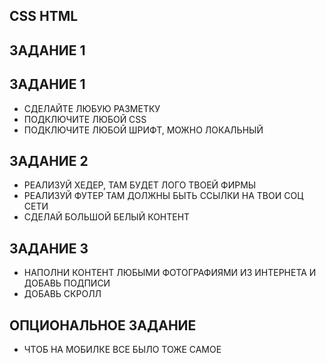 ## CSS HTML

## ЗАДАНИЕ 1


## ЗАДАНИЕ 1
* СДЕЛАЙТЕ ЛЮБУЮ РАЗМЕТКУ
* ПОДКЛЮЧИТЕ ЛЮБОЙ CSS
* ПОДКЛЮЧИТЕ ЛЮБОЙ ШРИФТ, МОЖНО ЛОКАЛЬНЫЙ


## ЗАДАНИЕ 2
* РЕАЛИЗУЙ ХЕДЕР, ТАМ БУДЕТ ЛОГО ТВОЕЙ ФИРМЫ
* РЕАЛИЗУЙ ФУТЕР ТАМ ДОЛЖНЫ БЫТЬ ССЫЛКИ НА ТВОИ СОЦ СЕТИ
* СДЕЛАЙ БОЛЬШОЙ БЕЛЫЙ КОНТЕНТ


## ЗАДАНИЕ 3
* НАПОЛНИ КОНТЕНТ ЛЮБЫМИ ФОТОГРАФИЯМИ ИЗ ИНТЕРНЕТА И ДОБАВЬ ПОДПИСИ
* ДОБАВЬ СКРОЛЛ



## ОПЦИОНАЛЬНОЕ ЗАДАНИЕ
* ЧТОБ НА МОБИЛКЕ ВСЕ БЫЛО ТОЖЕ САМОЕ
